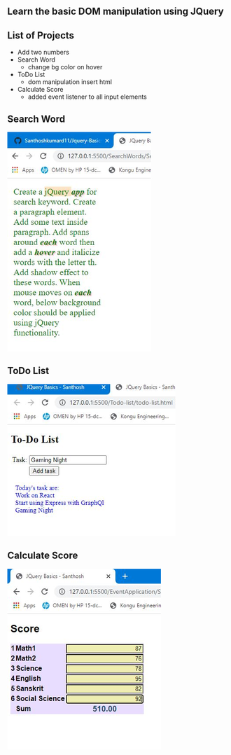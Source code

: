 ## Learn the basic DOM manipulation using JQuery

## List of Projects
+ Add two numbers
+ Search Word
    - change bg color on hover
+ ToDo List
    - dom manipulation insert html
+ Calculate Score
    - added event listener to all input elements


## Search Word
![screenshot](/Images/search_word.JPG)

## ToDo List
![screenshot](/Images/todo-list.JPG)

## Calculate Score
![screenshot](/Images/score.JPG)
